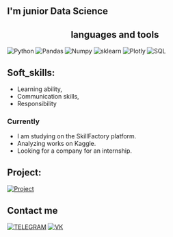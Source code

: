 
## I'm junior Data Science

## <center> languages and tools

![Python](https://img.shields.io/badge/-Python-090909?style=for-the-badge&logo=Python&logoColor=#3776AB)
![Pandas](https://img.shields.io/badge/-Pandas-090909?style=for-the-badge&logo=Pandas&logoColor=150458)
![Numpy](https://img.shields.io/badge/-Numpy-090909?style=for-the-badge&logo=Numpy&logoColor=013243)
![sklearn](https://img.shields.io/badge/-sklearn-090909?style=for-the-badge&logo=scikitlearn&logoColor=F7931E)
![Plotly](https://img.shields.io/badge/-Plotly-090909?style=for-the-badge&logo=Plotly&logoColor=3F4F75)
![SQL](https://img.shields.io/badge/-sql-090909?style=for-the-badge&logo=mySQL&logoColor=E5D3FF)


## Soft_skills:
- Learning ability,
- Communication skills,
- Responsibility

### Currently 
- I am studying on the SkillFactory platform. 
- Analyzing works on Kaggle.
- Looking for a company for an internship. 

## Project:
[![Project](https://img.shields.io/badge/-football-090909?style=for-the-badge&logo=premierleague&logoColor=E5D3FF)](https://github.com/stas-as/Proget_football)

##  Contact me
[![TELEGRAM](https://img.shields.io/badge/-TELEGRAM-090909?style=for-the-badge&logo=TELEGRAM&logoColor=3F4F75)](https://t.me/asmolov_stas)
[![VK](https://img.shields.io/badge/-VK-090909?style=for-the-badge&logo=VK&logoColor=E5D3FF)](https://vk.com/minerromanenko)




